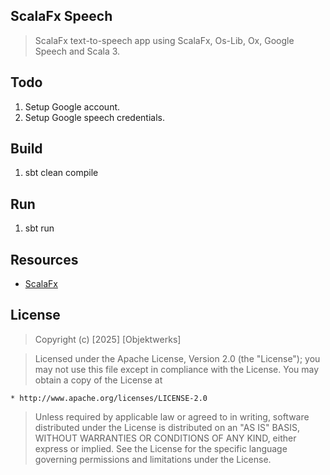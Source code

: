 ScalaFx Speech
--------------
>ScalaFx text-to-speech app using ScalaFx, Os-Lib, Ox, Google Speech and Scala 3.

Todo
----
1. Setup Google account.
2. Setup Google speech credentials.

Build
-----
1. sbt clean compile

Run
---
1. sbt run


Resources
---------
* [ScalaFx](https://www.scalafx.org/)

License
-------
>Copyright (c) [2025] [Objektwerks]

>Licensed under the Apache License, Version 2.0 (the "License");
you may not use this file except in compliance with the License.
You may obtain a copy of the License at

    * http://www.apache.org/licenses/LICENSE-2.0

>Unless required by applicable law or agreed to in writing, software
distributed under the License is distributed on an "AS IS" BASIS,
WITHOUT WARRANTIES OR CONDITIONS OF ANY KIND, either express or implied.
See the License for the specific language governing permissions and
limitations under the License.